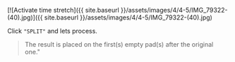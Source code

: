 ---
---

[![Activate time stretch]({{ site.baseurl }}/assets/images/4/4-5/IMG_79322-(40).jpg)]({{
site.baseurl }}/assets/images/4/4-5/IMG_79322-(40).jpg)

Click `"SPLIT"` and lets process.

> The result is placed on the first(s) empty pad(s) after the original one."
